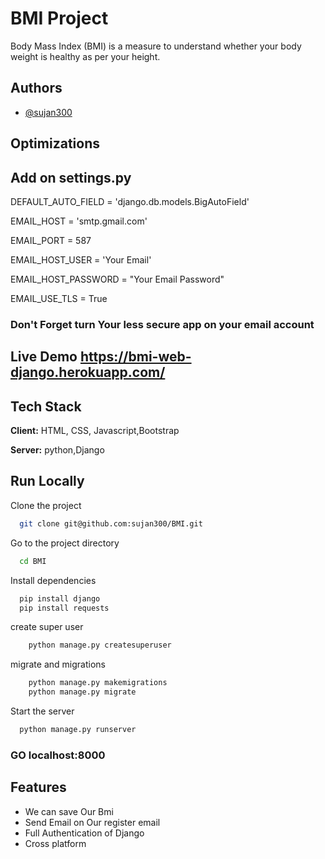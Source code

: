 # BMI Project
Body Mass Index (BMI) is a measure to understand whether your body weight is healthy as per your height.



## Authors

- [@sujan300](https://github.com/sujan300)


## Optimizations
## Add on settings.py 


DEFAULT_AUTO_FIELD = 'django.db.models.BigAutoField'

EMAIL_HOST          = 'smtp.gmail.com'

EMAIL_PORT          = 587

EMAIL_HOST_USER     = 'Your Email'

EMAIL_HOST_PASSWORD = "Your Email Password"

EMAIL_USE_TLS       = True

### Don't Forget turn Your less secure app on your email account
## Live Demo  https://bmi-web-django.herokuapp.com/


## Tech Stack

**Client:** HTML, CSS, Javascript,Bootstrap

**Server:** python,Django


## Run Locally

Clone the project

```bash
  git clone git@github.com:sujan300/BMI.git
```

Go to the project directory

```bash
  cd BMI
```

Install dependencies

```bash
  pip install django
  pip install requests
```

create super user

```bash
    python manage.py createsuperuser
```


migrate and migrations

```bash
    python manage.py makemigrations
    python manage.py migrate
```


Start the server

```bash
  python manage.py runserver
```

### GO localhost:8000 


## Features

- We can save Our Bmi
- Send Email on Our register email
- Full Authentication of Django
- Cross platform
